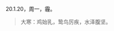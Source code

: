 <link href="../../css/style.css" rel="stylesheet" type="text/css" />

<span class="fzzy">20.1.20，周一，霾。

> 大寒：鸡始乳，鸷鸟厉疾，水泽腹坚。

<div class="p">
